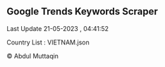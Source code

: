 

## Google Trends Keywords Scraper 
 
Last Update 21-05-2023 , 04:41:52

Country List :
VIETNAM.json



© Abdul Muttaqin 

